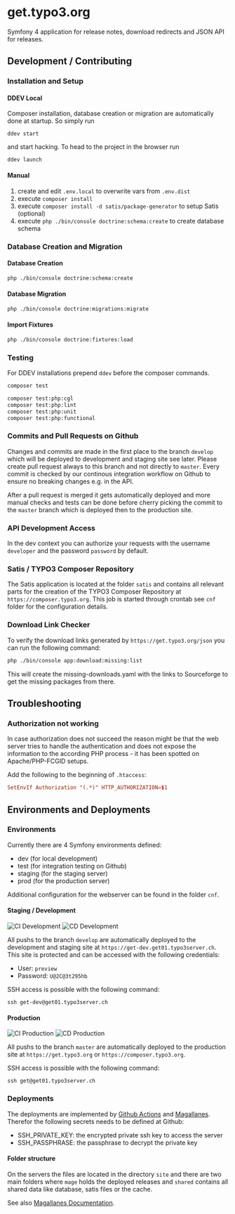 # get.typo3.org

Symfony 4 application for release notes, download redirects and JSON API for
releases.

## Development / Contributing

### Installation and Setup

#### DDEV Local

Composer installation, database creation or migration are automatically done at
startup. So simply run

`ddev start`

and start hacking. To head to the project in the browser run

`ddev launch`

#### Manual

1. create and edit `.env.local` to overwrite vars from `.env.dist`
1. execute `composer install`
1. execute `composer install -d satis/package-generator` to setup Satis (optional)
1. execute `php ./bin/console doctrine:schema:create` to create database schema

### Database Creation and Migration

#### Database Creation

```bash
php ./bin/console doctrine:schema:create
```

#### Database Migration

```bash
php ./bin/console doctrine:migrations:migrate
```

#### Import Fixtures

```bash
php ./bin/console doctrine:fixtures:load
```

### Testing

For DDEV installations prepend `ddev` before the composer commands.

```bash
composer test

composer test:php:cgl
composer test:php:lint
composer test:php:unit
composer test:php:functional
```

### Commits and Pull Requests on Github

Changes and commits are made in the first place to the branch `develop` which
will be deployed to development and staging site see later. Please create
pull request always to this branch and not directly to `master`. Every commit
is checked by our continous integration workflow on Github to ensure no
breaking changes e.g. in the API.

After a pull request is merged it gets automatically deployed and more manual
checks and tests can be done before cherry picking the commit to the `master`
branch which is deployed then to the production site.

### API Development Access

In the dev context you can authorize your requests with the username `developer`
and the password `password` by default.

### Satis / TYPO3 Composer Repository

The Satis application is located at the folder `satis` and contains all relevant
parts for the creation of the TYPO3 Composer Repository at
`https://composer.typo3.org`. This job is started through crontab see `cnf`
folder for the configuration details.

### Download Link Checker

To verify the download links generated by `https://get.typo3.org/json` you can
run the following command:

```bash
php ./bin/console app:download:missing:list
```

This will create the missing-downloads.yaml with the links to Sourceforge to get
the missing packages from there.

## Troubleshooting

### Authorization not working

In case authorization does not succeed the reason might be that the web server
tries to handle the authentication and does not expose the information to the
according PHP process - it has been spotted on Apache/PHP-FCGID setups.

Add the following to the beginning of `.htaccess`:

```conf
SetEnvIf Authorization "(.*)" HTTP_AUTHORIZATION=$1
```

## Environments and Deployments

### Environments

Currently there are 4 Symfony environments defined:

* dev (for local development)
* test (for integration testing on Github)
* staging (for the staging server)
* prod (for the production server)

Additional configuration for the webserver can be found in the folder `cnf`.

#### Staging / Development

![CI Development](https://github.com/TYPO3/get.typo3.org/workflows/Integration%20(CI)/badge.svg?branch=develop)
![CD Development](https://github.com/TYPO3/get.typo3.org/workflows/Deployment%20(CD)/badge.svg?branch=develop)

All pushs to the branch `develop` are automatically deployed to the development
and staging site at `https://get-dev.get01.typo3server.ch`. This site is
protected and can be accessed with the following credentials:

* User: `preview`
* Password: `U@2C@3t295hb`

SSH access is possible with the following command:

`ssh get-dev@get01.typo3server.ch`

#### Production

![CI Production](https://github.com/TYPO3/get.typo3.org/workflows/Integration%20(CI)/badge.svg?branch=master)
![CD Production](https://github.com/TYPO3/get.typo3.org/workflows/Deployment%20(CD)/badge.svg?branch=master)

All pushs to the branch `master` are automatically deployed to the production
site at `https://get.typo3.org` or `https://composer.typo3.org`.

SSH access is possible with the following command:

`ssh get@get01.typo3server.ch`

### Deployments

The deployments are implemented by [Github Actions](https://help.github.com/en/actions)
and [Magallanes](https://www.magephp.com/). Therefor the following secrets needs
to be defined at Github:

* SSH_PRIVATE_KEY: the encrypted private ssh key to access the server
* SSH_PASSPHRASE: the passphrase to decrypt the private key

#### Folder structure

On the servers the files are located in the directory `site` and there are two
main folders where `mage` holds the deployed releases and `shared` contains
all shared data like database, satis files or the cache.

See also [Magallanes Documentation](https://www.magephp.com/#configReleases).
